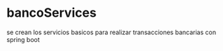 # bancoServices
se crean los servicios basicos para realizar transacciones bancarias con spring boot
